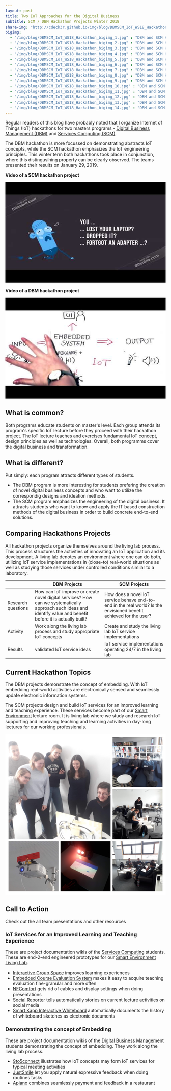 ```yaml
---
layout: post
title: Two IoT Approaches for the Digital Business
subtitle: SCM / DBM Hackathon Projects Winter 2018
share-img: "http://cdeck3r.github.io/img/blog/DBMSCM_IoT_WS18_Hackathon.jpg"
bigimg:
  - "/img/blog/DBMSCM_IoT_WS18_Hackathon_bigimg_1.jpg" : "DBM and SCM Hackathon (2019)"
  - "/img/blog/DBMSCM_IoT_WS18_Hackathon_bigimg_2.jpg" : "DBM and SCM Hackathon (2019)"
  - "/img/blog/DBMSCM_IoT_WS18_Hackathon_bigimg_3.jpg" : "DBM and SCM Hackathon (2019)"
  - "/img/blog/DBMSCM_IoT_WS18_Hackathon_bigimg_4.jpg" : "DBM and SCM Hackathon (2019)"
  - "/img/blog/DBMSCM_IoT_WS18_Hackathon_bigimg_5.jpg" : "DBM and SCM Hackathon (2019)"
  - "/img/blog/DBMSCM_IoT_WS18_Hackathon_bigimg_6.jpg" : "DBM and SCM Hackathon (2019)"
  - "/img/blog/DBMSCM_IoT_WS18_Hackathon_bigimg_7.jpg" : "DBM and SCM Hackathon (2019)"
  - "/img/blog/DBMSCM_IoT_WS18_Hackathon_bigimg_8.jpg" : "DBM and SCM Hackathon (2019)"
  - "/img/blog/DBMSCM_IoT_WS18_Hackathon_bigimg_9.jpg" : "DBM and SCM Hackathon (2019)"
  - "/img/blog/DBMSCM_IoT_WS18_Hackathon_bigimg_10.jpg" : "DBM and SCM Hackathon (2019)"
  - "/img/blog/DBMSCM_IoT_WS18_Hackathon_bigimg_11.jpg" : "DBM and SCM Hackathon (2019)"
  - "/img/blog/DBMSCM_IoT_WS18_Hackathon_bigimg_12.jpg" : "DBM and SCM Hackathon (2019)"
  - "/img/blog/DBMSCM_IoT_WS18_Hackathon_bigimg_13.jpg" : "DBM and SCM Hackathon (2019)"
  - "/img/blog/DBMSCM_IoT_WS18_Hackathon_bigimg_14.jpg" : "DBM and SCM Hackathon (2019)"
---
```


Regular readers of this blog have probably noted that I organize Internet of Things (IoT) hackathons for two masters programs - [Digital Business Management (DBM)](http://www.hhz.de/master/digital-business-management/) and [Services Computing (SCM)](http://www.hhz.de/master/services-computing/). 

The DBM hackathon is more focussed on demonstrating abstracts IoT concepts, while the SCM hackathon emphasizes the IoT engineering principles. This winter term both hackathons took place in conjunction, where this distingusihing property can be clearly observed. The teams presented their results on January 29, 2019.

**Video of a SCM hackathon project**

<div id="yt_embed_1" width="560" height="315"><a class="youtube"><img id="1" src="/img/blog/SCM_IoT_WS18_Hackathon_yt_preview.jpg" alt="NFComfort, SCM Hackathon project @HHZ" width="560" height="315" /></a></div><script type="text/javascript">document.getElementById('yt_embed_1').onclick=function(){if(confirm("If you accept this message box by clicking OK, the Youtube video will load. Youtube will record your personal access related data and set a cookie in your browser. ")){var c = document.getElementById('1'); c.parentNode.removeChild(c); document.getElementById('yt_embed_1').innerHTML += '<iframe width="560" height="315" src="https://www.youtube-nocookie.com/embed/0N5Ay3HsqNQ" frameborder="0" allow="accelerometer; autoplay; encrypted-media; gyroscope; picture-in-picture" allowfullscreen></iframe>';}else{alert("You find the video on //youtu.be/0N5Ay3HsqNQ");}}</script>

**Video of a DBM hackathon project**

<div id="yt_embed_2" width="560" height="315"><a class="youtube"><img id="1" src="/img/blog/DBM_IoT_WS18_Hackathon_yt_preview.jpg" alt="NFComfort, SCM Hackathon project @HHZ" width="560" height="315" /></a></div><script type="text/javascript">document.getElementById('yt_embed_2').onclick=function(){if(confirm("If you accept this message box by clicking OK, the Youtube video will load. Youtube will record your personal access related data and set a cookie in your browser. ")){var c = document.getElementById('1'); c.parentNode.removeChild(c); document.getElementById('yt_embed_2').innerHTML += '<iframe width="560" height="315" src="https://www.youtube-nocookie.com/embed/v7dEWDlDMW8" frameborder="0" allow="accelerometer; autoplay; encrypted-media; gyroscope; picture-in-picture" allowfullscreen></iframe>';}else{alert("You find the video on //youtu.be/v7dEWDlDMW8");}}</script>

## What is common? 

Both programs educate students on master's level. Each group attends its program's specific IoT lecture before they proceed with their hackathon project. The IoT lecture teaches and exercises fundamental IoT concept, design principles as well as technologies. Overall, both programms cover the digital business and transformation.

## What is different?

Put simply: each program attracts different types of students. 

* The DBM program is more interesting for students prefering the creation of novel digital business concepts and who want to utilize the correspondig designs and ideation methods.
* The SCM program emphasizes the engineering of the digital business. It attracts students who want to know and apply the IT based construction methods of the digital business in order to build concrete end-to-end solutions. 

## Comparing Hackathons Projects

All hackathon projects organize themselves around the living lab process. This process structures the activities of innovating an IoT application and its development. A living lab denotes an environment where one can do both, utilizing IoT service implementations in (close-to) real-world situations as well as studying those services under controlled conditions similar to a laboratory. 

|    | DBM Projects  | SCM Projects  |
| -- | ------------- | ------------- | 
| Research questions | How can IoT improve or create novel digital services? How can we systematically approach such ideas and identify value and benefit before it is actually built? | How does a novel IoT service behave end-to-end in the real world? Is the envisioned benefit achieved for the user? |
| Activity | Work along the living lab process and study appropriate IoT concepts | Create and study the living lab IoT service implementations |
| Results | validated IoT service ideas | IoT service implementations operating 24/7 in the living lab |

## Current Hackathon Topics

The DBM projects demonstrate the concept of embedding. With IoT embedding real-world activities are electronically sensed and seamlessly update electronic information systems. 

The SCM projects design and build IoT services for an improved learning and teaching experience. These services become part of our [Smart Environment](/research/se) lecture room. It is living lab where we study and research IoT supporting and improving teaching and learning activities in day-long lectures for our working professionals.

![DBM SCM Hackathon in WS18](/img/blog/DBMSCM_IoT_WS18_Hackathon.jpg)

## Call to Action

Check out the all team presentations and other resources 

### IoT Services for an Improved Learning and Teaching Experience

These are project documentation wikis of the [Services Computing](http://www.hhz.de/master/services-computing/) students. These are end-2-end engineered prototypes for our [Smart Environment Living Lab](/research/se).

* [Interactive Group Space](https://github.com/mroot94/Interactive-GroupSpace/wiki) improves learning experiences
* [Embedded Course Evaluation System](https://github.com/Seyit24/Course-Evaluation-System/wiki) makes it easy to acquire  teaching evaluation fine-granular and more often 
* [NFComfort](https://github.com/MarinaFoerster/IoTNFCProject/wiki) gets rid of cables and display settings when doing presentations
* [Social Reporter](https://github.com/Social-Reporter-HHZ/Social-Reporter) tells automatically stories on current lecture activities on social media
* [Smart Kapp Interactive Whiteboard](https://github.com/B0tt14/WF_IoT1_Smartboard/wiki) automatically documents the history of whiteboard sketches as electronic documents

### Demonstrating the concept of Embedding 

These are project documentation wikis of the [Digital Business Management](http://www.hhz.de/master/digital-business-management/) students demonstrating the concept of embedding. They work along the living lab process.

* [9to5connect](https://github.com/kati16/9to5connect/wiki/Introduction) illustrates how IoT concepts may form IoT services for typical meeting activities
* [JustSmile](https://bitbucket.org/tschraegl/iot_justsmile/wiki/Home) let you apply natural expressive feedback when doing routines tasks
* [Apiano](https://github.com/karemi/Piano/wiki) combines seamlessly payment and feedback in a restaurant
